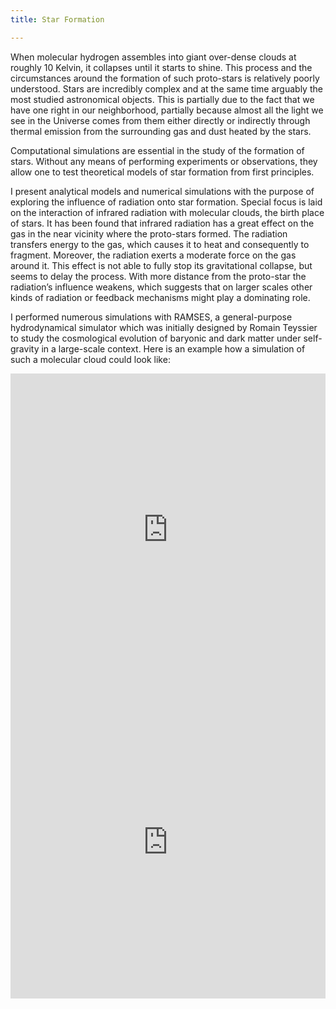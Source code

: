 ```yaml
---
title: Star Formation

---
```


When molecular hydrogen assembles into giant over-dense clouds at roughly 10
Kelvin, it collapses until it starts to shine.  This process and the
circumstances around the formation of such proto-stars is relatively poorly
understood. Stars are incredibly complex and at the same time arguably the most
studied astronomical objects.  This is partially due to the fact that we have
one right in our neighborhood, partially because almost all the light we see in
the Universe comes from them either directly or indirectly through thermal
emission from the surrounding gas and dust heated by the stars.

Computational simulations are essential in the study of the formation of stars.
Without any means of performing experiments or observations, they allow one to
test theoretical models of star formation from first principles.

I present analytical models and numerical simulations with the purpose of
exploring the influence of radiation onto star formation. Special focus is laid
on the interaction of infrared radiation with molecular clouds, the birth place
of stars. It has been found that infrared radiation has a great effect on the
gas in the near vicinity where the proto-stars formed. The radiation transfers
energy to the gas, which causes it to heat and consequently to fragment.
Moreover, the radiation exerts a moderate force on the gas around it. This
effect is not able to fully stop its gravitational collapse, but seems to delay
the process. With more distance from the proto-star the radiation’s influence
weakens, which suggests that on larger scales other kinds of radiation or
feedback mechanisms might play a dominating role.

I performed numerous simulations with RAMSES, a general-purpose hydrodynamical
simulator which was initially designed by Romain Teyssier to study the
cosmological evolution of baryonic and dark matter under self-gravity in a
large-scale context. Here is an example how a simulation of such a molecular
cloud could look like:

<iframe width="100%" height="500" src="https://www.youtube.com/embed/pl6kWlW-1y8" frameborder="0" allow="accelerometer; autoplay; clipboard-write; encrypted-media; gyroscope; picture-in-picture" allowfullscreen></iframe>

<iframe width="100%" height="500" src="https://www.youtube.com/embed/ZgkAqvq_Fl8" frameborder="0" allow="accelerometer; autoplay; clipboard-write; encrypted-media; gyroscope; picture-in-picture" allowfullscreen></iframe>
